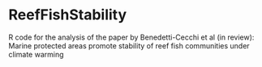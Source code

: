 # ReefFishStability
R code for the analysis of the paper by Benedetti-Cecchi et al (in review): Marine protected areas promote stability of reef fish communities under climate warming
